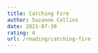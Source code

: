 ```yaml
---
title: Catching Fire
author: Suzanne Collins
date: 2021-07-30
rating: 4
url: /reading/catching-fire
---
```

